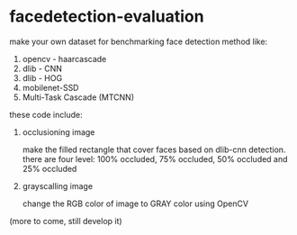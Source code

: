 # facedetection-evaluation

make your own dataset for benchmarking face detection method like:
1. opencv - haarcascade
2. dlib - CNN
3. dlib - HOG
4. mobilenet-SSD 
5. Multi-Task Cascade (MTCNN)

these code include:
1. occlusioning image 

   make the filled rectangle that cover faces based on dlib-cnn detection. there are four level: 100% occluded, 75% occluded, 50% occluded and 25% occluded
   
2. grayscalling image

   change the RGB color of image to GRAY color using OpenCV

(more to come, still develop it)

